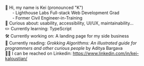 👋 Hi, my name is Kei (pronounced "K")  
      - Lighthouse Labs Full-stack Web Development Grad  
      - Former Civil Engineer-in-Training  
🔎 Curious about: usability, accessibility, UI/UX, maintainability...   
✏️ Currently learning: TypeScript  
🛠️ Currently working on: A landing page for my side business  
📖 Currently reading: _Grokking Algorithms: An illustrated guide for programmers and other curious people_ by Aditya Bargava  
👨‍💼 I can be reached on Linkedin: https://www.linkedin.com/in/kei-kaloustian/
